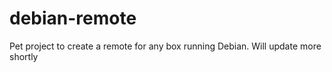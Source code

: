 # debian-remote
Pet project to create a remote for any box running Debian.
Will update more shortly
